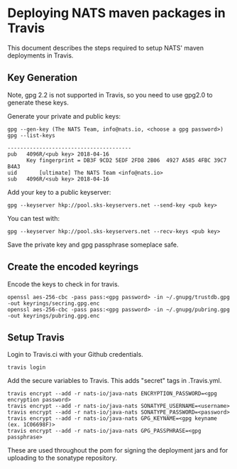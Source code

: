 # Deploying NATS maven packages in Travis

This document describes the steps required to setup NATS' maven deployments in Travis.

## Key Generation

Note, gpg 2.2 is not supported in Travis, so you need to use gpg2.0 to generate these keys.

Generate your private and public keys:

```text
gpg --gen-key (The NATS Team, info@nats.io, <choose a gpg password>)
gpg --list-keys

---------------------------------------
pub   4096R/<pub key> 2018-04-16
      Key fingerprint = DB3F 9CD2 5EDF 2FD8 2B06  4927 A585 4FBC 39C7 B4A3
uid       [ultimate] The NATS Team <info@nats.io>
sub   4096R/<sub key> 2018-04-16
```

Add your key to a public keyserver:

```text
gpg --keyserver hkp://pool.sks-keyservers.net --send-key <pub key>
```

You can test with:

```text
gpg --keyserver hkp://pool.sks-keyservers.net --recv-keys <pub key>
```

Save the private key and gpg passphrase someplace safe.

## Create the encoded keyrings

Encode the keys to check in for travis.

```text
openssl aes-256-cbc -pass pass:<gpg password> -in ~/.gnupg/trustdb.gpg -out keyrings/secring.gpg.enc
openssl aes-256-cbc -pass pass:<gpg password> -in ~/.gnupg/pubring.gpg -out keyrings/pubring.gpg.enc
```

## Setup Travis

Login to Travis.ci with your Github credentials.

```text
travis login
```

Add the secure variables to Travis.  This adds "secret" tags in .Travis.yml.

```text
travis encrypt --add -r nats-io/java-nats ENCRYPTION_PASSWORD=<gpg encryption password>
travis encrypt --add -r nats-io/java-nats SONATYPE_USERNAME=<username>
travis encrypt --add -r nats-io/java-nats SONATYPE_PASSWORD=<password>
travis encrypt --add -r nats-io/java-nats GPG_KEYNAME=<gpg keyname (ex. 1C06698F)>
travis encrypt --add -r nats-io/java-nats GPG_PASSPHRASE=<gpg passphrase>
```

These are used throughout the pom for signing the deployment jars and for uploading to the sonatype repository.
